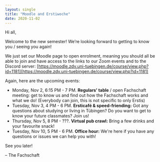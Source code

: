 ```yaml
---
layout: single
title: "Moodle and Erstiwoche"
date: 2020-11-02
---
```


Hi all,

Welcome to the new semester!
We’re looking forward to getting to know you / seeing you again!

We just set our Moodle page to open enrolment, meaning you should all be able to join and have access to the links to our Zoom events and to the Discord server: [https://moodle.zdv.uni-tuebingen.de/course/view.php?id=1181](https://moodle.zdv.uni-tuebingen.de/course/view.php?id=1181)

Again, here are the upcoming events:
- Monday, Nov 2, 6:15 PM - 7 PM. **Regulars' table** / open Fachschaft meeting: get to know us and find out how the Fachschaft works and what we do! (Everybody can join, this is not specific to only Erstis)
- Tuesday, Nov 3, 4 PM - 6 PM. **Ersticafé & speed-friending:** Got any questions about studying or living in Tübingen? Do you want to get to know your future classmates? Join us!
- Thursday, Nov 5, 8 PM - ???. **Virtual pub crawl:** Bring a few drinks and your favourite snack!
- Tuesday, Nov 10, 5 PM - 6 PM. **Office hour:** We're here if you have any questions or issues we can help you with!

See you later!

– The Fachschaft
